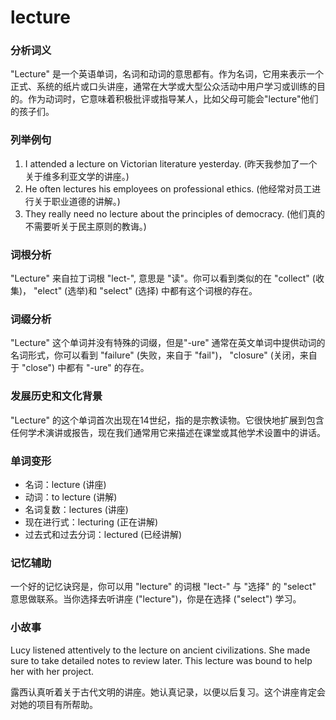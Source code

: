# lecture

### 分析词义

  

"Lecture" 是一个英语单词，名词和动词的意思都有。作为名词，它用来表示一个正式、系统的纸片或口头讲座，通常在大学或大型公众活动中用户学习或训练的目的。作为动词时，它意味着积极批评或指导某人，比如父母可能会"lecture"他们的孩子们。

  

### 列举例句

  

1.  I attended a lecture on Victorian literature yesterday. (昨天我参加了一个关于维多利亚文学的讲座。)
2.  He often lectures his employees on professional ethics. (他经常对员工进行关于职业道德的讲解。)
3.  They really need no lecture about the principles of democracy. (他们真的不需要听关于民主原则的教诲。)

  

### 词根分析

  

"Lecture" 来自拉丁词根 "lect-", 意思是 "读"。你可以看到类似的在 "collect" (收集)， "elect" (选举)和 "select" (选择) 中都有这个词根的存在。

  

### 词缀分析

  

"Lecture" 这个单词并没有特殊的词缀，但是"-ure" 通常在英文单词中提供动词的名词形式，你可以看到 "failure" (失败，来自于 "fail")， "closure" (关闭，来自于 "close") 中都有 "-ure" 的存在。

  

### 发展历史和文化背景

  

"Lecture" 的这个单词首次出现在14世纪，指的是宗教读物。它很快地扩展到包含任何学术演讲或报告，现在我们通常用它来描述在课堂或其他学术设置中的讲话。

  

### 单词变形

  

*   名词：lecture (讲座)
*   动词：to lecture (讲解)
*   名词复数：lectures (讲座)
*   现在进行式：lecturing (正在讲解)
*   过去式和过去分词：lectured (已经讲解)

  

### 记忆辅助

  

一个好的记忆诀窍是，你可以用 "lecture" 的词根 "lect-" 与 "选择" 的 "select" 意思做联系。当你选择去听讲座 ("lecture")，你是在选择 ("select") 学习。

  

### 小故事

  

Lucy listened attentively to the lecture on ancient civilizations. She made sure to take detailed notes to review later. This lecture was bound to help her with her project.

  

露西认真听着关于古代文明的讲座。她认真记录，以便以后复习。这个讲座肯定会对她的项目有所帮助。
